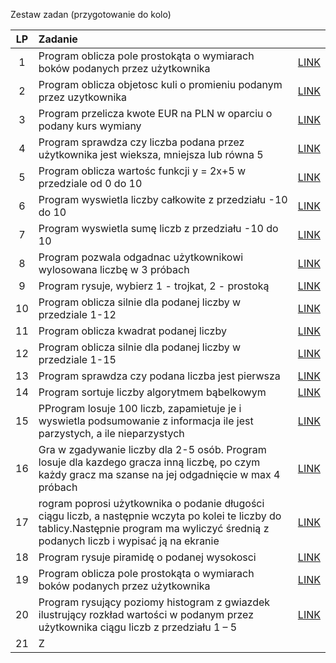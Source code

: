 Zestaw zadan (przygotowanie do kolo)

| LP  | Zadanie                |                               |
| :-: | :--------------------- | :-------------------------------: |
|  1  | Program oblicza pole prostokąta o wymiarach boków podanych przez użytkownika | [LINK](Zad_1.cs) |
|  2  | Program oblicza objetosc kuli o promieniu podanym przez uzytkownika | [LINK](Zad_2.cs) |
|  3  | Program przelicza kwote EUR na PLN w oparciu o podany kurs wymiany | [LINK](Zad_3.cs) |
|  4  | Program sprawdza czy liczba podana przez użytkownika jest wieksza, mniejsza lub równa 5 | [LINK](Zad_4.cs) |
|  5  | Program oblicza wartośc funkcji y = 2x+5 w przedziale od 0 do 10 | [LINK](Zad_5.cs) |
|  6  | Program wyswietla liczby całkowite z przedziału -10 do 10 | [LINK](Zad_6.cs) |
|  7  | Program wyswietla sumę liczb z przedziału -10 do 10 | [LINK](Zad_7.cs) |
|  8  | Program pozwala odgadnac użytkownikowi wylosowana liczbę w 3 próbach | [LINK](Zad_8.cs) |
|  9  | Program rysuje, wybierz 1 - trojkat, 2 - prostoką | [LINK](Zad_9.cs) |
|  10  | Program oblicza silnie dla podanej liczby w przedziale 1-12 | [LINK](Zad_10.cs) |
|  11  | Program oblicza kwadrat podanej liczby | [LINK](Zad_11.cs) |
|  12  | Program oblicza silnie dla podanej liczby w przedziale 1-15 | [LINK](Zad_12.cs) |
|  13  | Program sprawdza czy podana liczba jest pierwsza | [LINK](Zad_13.cs) |
|  14  | Program sortuje liczby algorytmem bąbelkowym | [LINK](Zad_14.cs) |
|  15  | PProgram losuje 100 liczb, zapamietuje je i wyswietla podsumowanie z informacja ile jest parzystych, a ile nieparzystych | [LINK](Zad_15.cs) |
|  16  | Gra w zgadywanie liczby dla 2-5 osób. Program losuje dla kazdego gracza inną liczbę, po czym każdy gracz ma szanse na jej odgadnięcie w max 4 próbach | [LINK](Zad_16.cs) |
|  17  | rogram poprosi użytkownika o podanie długości ciągu liczb, a następnie wczyta po kolei te liczby do tablicy.Następnie program ma wyliczyć średnią z podanych liczb i wypisać ją na ekranie | [LINK](Zad_17.cs) |
|  18  | Program rysuje piramidę o podanej wysokosci | [LINK](Zad_18.cs) |
|  19  | Program oblicza pole prostokąta o wymiarach boków podanych przez użytkownika | [LINK](Zad_19.cs) |
|  20  | Program rysujący poziomy histogram z gwiazdek ilustrujący rozkład wartości w podanym przez użytkownika ciągu liczb z przedziału 1 – 5 | [LINK](Zad_20.cs) |
|  21  | Z |

